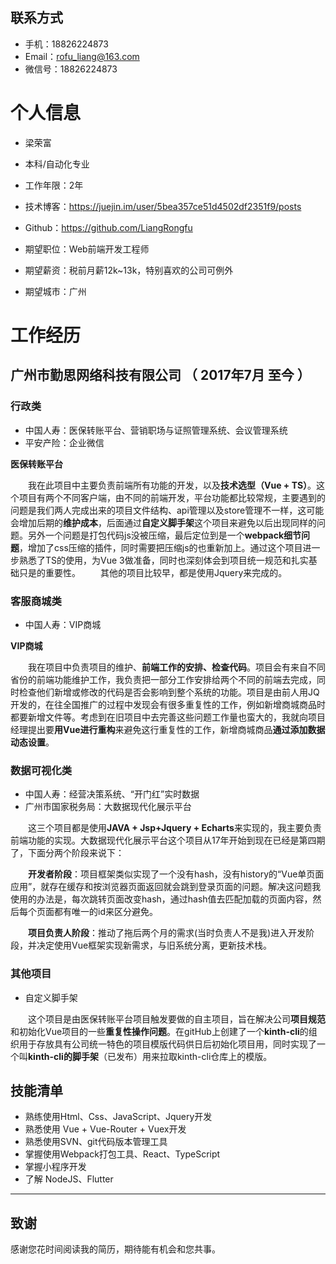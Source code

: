 
## **联系方式**
- 手机：18826224873
- Email：rofu_liang@163.com
- 微信号：18826224873

# **个人信息**
 - 梁荣富
 - 本科/自动化专业 
 - 工作年限：2年
 - 技术博客：https://juejin.im/user/5bea357ce51d4502df2351f9/posts
 - Github：https://github.com/LiangRongfu
 
 - 期望职位：Web前端开发工程师
 - 期望薪资：税前月薪12k~13k，特别喜欢的公司可例外
 - 期望城市：广州

      
# **工作经历**

## **广州市勤思网络科技有限公司** （ 2017年7月 至今 ）

### **行政类**
- 中国人寿：医保转账平台、营销职场与证照管理系统、会议管理系统
- 平安产险：企业微信

**医保转账平台**

&emsp;&emsp;我在此项目中主要负责前端所有功能的开发，以及**技术选型（Vue + TS）**。这个项目有两个不同客户端，由不同的前端开发，平台功能都比较常规，主要遇到的问题是我们两人完成出来的项目文件结构、api管理以及store管理不一样，这可能会增加后期的**维护成本**，后面通过**自定义脚手架**这个项目来避免以后出现同样的问题。另外一个问题是打包代码js没被压缩，最后定位到是一个**webpack细节问题**，增加了css压缩的插件，同时需要把压缩js的也重新加上。通过这个项目进一步熟悉了TS的使用，为Vue 3做准备，同时也深刻体会到项目统一规范和扎实基础只是的重要性。
&emsp;&emsp;其他的项目比较早，都是使用Jquery来完成的。
### **客服商城类**
- 中国人寿：VIP商城

**VIP商城**

&emsp;&emsp;我在项目中负责项目的维护、**前端工作的安排、检查代码**。项目会有来自不同省份的前端功能维护工作，我负责把一部分工作安排给两个不同的前端去完成，同时检查他们新增或修改的代码是否会影响到整个系统的功能。项目是由前人用JQ开发的，在往全国推广的过程中发现会有很多重复性的工作，例如新增商城商品时都要新增文件等。考虑到在旧项目中去完善这些问题工作量也蛮大的，我就向项目经理提出要**用Vue进行重构**来避免这行重复性的工作，新增商城商品**通过添加数据动态设置**。
### **数据可视化类**
  - 中国人寿：经营决策系统、“开门红”实时数据
  - 广州市国家税务局：大数据现代化展示平台

&emsp;&emsp;这三个项目都是使用**JAVA + Jsp+Jquery + Echarts**来实现的，我主要负责前端功能的实现。大数据现代化展示平台这个项目从17年开始到现在已经是第四期了，下面分两个阶段来说下：

&emsp;&emsp;**开发者阶段**：项目框架类似实现了一个没有hash，没有history的“Vue单页面应用”，就存在缓存和按浏览器页面返回就会跳到登录页面的问题。解决这问题我使用的办法是，每次跳转页面改变hash，通过hash值去匹配加载的页面内容，然后每个页面都有唯一的id来区分避免。

&emsp;&emsp;**项目负责人阶段**：推动了拖后两个月的需求(当时负责人不是我)进入开发阶段，并决定使用Vue框架实现新需求，与旧系统分离，更新技术栈。


### **其他项目**
- 自定义脚手架

&emsp;&emsp;这个项目是由医保转账平台项目触发要做的自主项目，旨在解决公司**项目规范**和初始化Vue项目的一些**重复性操作问题**。在gitHub上创建了一个**kinth-cli**的组织用于存放具有公司统一特色的项目模版代码供日后初始化项目用，同时实现了一个叫**kinth-cli的脚手架**（已发布）用来拉取kinth-cli仓库上的模版。

## **技能清单**
- 熟练使用Html、Css、JavaScript、Jquery开发
- 熟悉使用 Vue + Vue-Router + Vuex开发
- 熟悉使用SVN、git代码版本管理工具
- 掌握使用Webpack打包工具、React、TypeScript
- 掌握小程序开发
- 了解 NodeJS、Flutter
      
---      
## **致谢**
感谢您花时间阅读我的简历，期待能有机会和您共事。
      
